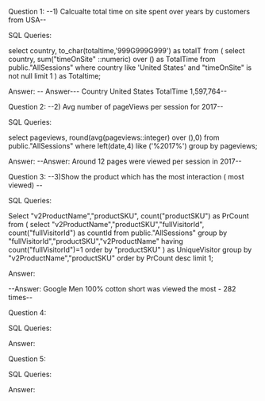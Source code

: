 Question 1: 
--1) Calcualte total time on site spent over years by customers from USA--

SQL Queries:

select country, to_char(totaltime,'999G999G999') as totalT
from
(
select country,
sum("timeOnSite" ::numeric) over () as TotalTime
from public."AllSessions"
where country like 'United States' and "timeOnSite" is not null
limit 1
) as Totaltime;

Answer: 
-- Answer--- Country United States TotalTime 1,597,764--


Question 2: 
--2) Avg number of pageViews per session for 2017--

SQL Queries:

select pageviews, round(avg(pageviews::integer) over (),0)
from public."AllSessions"
where left(date,4) like ('%2017%')
group by pageviews;

Answer:
--Answer: Around 12 pages were viewed per session in 2017--


Question 3: 
--3)Show the product which has the most interaction ( most viewed) --

SQL Queries:

Select "v2ProductName","productSKU", count("productSKU") as PrCount
from
(
	select "v2ProductName","productSKU","fullVisitorId",
	count("fullVisitorId") as countId
	from public."AllSessions"
	group by "fullVisitorId","productSKU","v2ProductName"
	having count("fullVisitorId")=1
	order by "productSKU"
) as UniqueVisitor
group by "v2ProductName","productSKU"
order by PrCount desc
limit 1;

Answer:

--Answer: Google Men 100% cotton short was viewed the most - 282 times--



Question 4: 

SQL Queries:

Answer:



Question 5: 

SQL Queries:

Answer:
